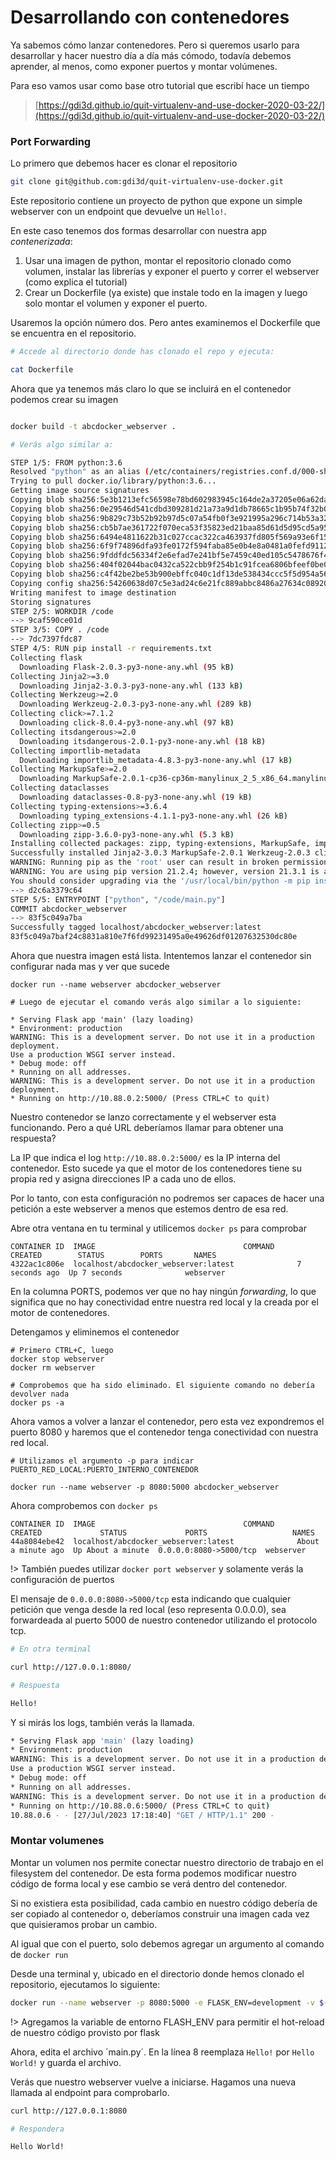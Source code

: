 # Desarrollando con contenedores

Ya sabemos cómo lanzar contenedores. Pero si queremos usarlo para desarrollar y hacer nuestro día a día más cómodo, todavía debemos aprender, al menos, como exponer puertos y montar volúmenes.

Para eso vamos usar como base otro tutorial que escribí hace un tiempo

> [https://gdi3d.github.io/quit-virtualenv-and-use-docker-2020-03-22/](https://gdi3d.github.io/quit-virtualenv-and-use-docker-2020-03-22/)

### Port Forwarding

Lo primero que debemos hacer es clonar el repositorio

```sh
git clone git@github.com:gdi3d/quit-virtualenv-use-docker.git

```

Este repositorio contiene un proyecto de python que expone un simple webserver con un endpoint que devuelve un `Hello!`.

En este caso tenemos dos formas desarrollar con nuestra app *contenerizada*:

1. Usar una imagen de python, montar el repositorio clonado como volumen, instalar las librerías y exponer el puerto y correr el webserver (como explica el tutorial)
2. Crear un Dockerfile (ya existe) que instale todo en la imagen y luego solo montar el volumen y exponer el puerto.

Usaremos la opción número dos. Pero antes examinemos el Dockerfile que se encuentra en el repositorio.

```sh
# Accede al directorio donde has clonado el repo y ejecuta:

cat Dockerfile
```

Ahora que ya tenemos más claro lo que se incluirá en el contenedor podemos crear su imagen

```sh

docker build -t abcdocker_webserver .

# Verás algo similar a:

STEP 1/5: FROM python:3.6
Resolved "python" as an alias (/etc/containers/registries.conf.d/000-shortnames.conf)
Trying to pull docker.io/library/python:3.6...
Getting image source signatures
Copying blob sha256:5e3b1213efc56598e78bd602983945c164de2a37205e06a62dada823124dc743
Copying blob sha256:0e29546d541cdbd309281d21a73a9d1db78665c1b95b74f32b009e0b77a6e1e3
Copying blob sha256:9b829c73b52b92b97d5c07a54fb0f3e921995a296c714b53a32ae67d19231fcd
Copying blob sha256:cb5b7ae361722f070eca53f35823ed21baa85d61d5d95cd5a95ab53d740cdd56
Copying blob sha256:6494e4811622b31c027ccac322ca463937fd805f569a93e6f15c01aade718793
Copying blob sha256:6f9f74896dfa93fe0172f594faba85e0b4e8a0481a0fefd9112efc7e4d3c78f7
Copying blob sha256:9fddfdc56334f2e6efad7e241bf5e7459c40ed105c5478676f41c1244bd96752
Copying blob sha256:404f02044bac0432ca522cbb9f254b1c91fcea6806bfeef0be0b243b2f31bab7
Copying blob sha256:c4f42be2be53b900ebffc040c1df13de538434ccc5f5d954a56848a6169a3a3f
Copying config sha256:54260638d07c5e3ad24c6e21fc889abbc8486a27634c0892086ff71f3f44b104
Writing manifest to image destination
Storing signatures
STEP 2/5: WORKDIR /code
--> 9caf590ce01d
STEP 3/5: COPY . /code
--> 7dc7397fdc87
STEP 4/5: RUN pip install -r requirements.txt
Collecting flask
  Downloading Flask-2.0.3-py3-none-any.whl (95 kB)
Collecting Jinja2>=3.0
  Downloading Jinja2-3.0.3-py3-none-any.whl (133 kB)
Collecting Werkzeug>=2.0
  Downloading Werkzeug-2.0.3-py3-none-any.whl (289 kB)
Collecting click>=7.1.2
  Downloading click-8.0.4-py3-none-any.whl (97 kB)
Collecting itsdangerous>=2.0
  Downloading itsdangerous-2.0.1-py3-none-any.whl (18 kB)
Collecting importlib-metadata
  Downloading importlib_metadata-4.8.3-py3-none-any.whl (17 kB)
Collecting MarkupSafe>=2.0
  Downloading MarkupSafe-2.0.1-cp36-cp36m-manylinux_2_5_x86_64.manylinux1_x86_64.manylinux_2_12_x86_64.manylinux2010_x86_64.whl (30 kB)
Collecting dataclasses
  Downloading dataclasses-0.8-py3-none-any.whl (19 kB)
Collecting typing-extensions>=3.6.4
  Downloading typing_extensions-4.1.1-py3-none-any.whl (26 kB)
Collecting zipp>=0.5
  Downloading zipp-3.6.0-py3-none-any.whl (5.3 kB)
Installing collected packages: zipp, typing-extensions, MarkupSafe, importlib-metadata, dataclasses, Werkzeug, Jinja2, itsdangerous, click, flask
Successfully installed Jinja2-3.0.3 MarkupSafe-2.0.1 Werkzeug-2.0.3 click-8.0.4 dataclasses-0.8 flask-2.0.3 importlib-metadata-4.8.3 itsdangerous-2.0.1 typing-extensions-4.1.1 zipp-3.6.0
WARNING: Running pip as the 'root' user can result in broken permissions and conflicting behaviour with the system package manager. It is recommended to use a virtual environment instead: https://pip.pypa.io/warnings/venv
WARNING: You are using pip version 21.2.4; however, version 21.3.1 is available.
You should consider upgrading via the '/usr/local/bin/python -m pip install --upgrade pip' command.
--> d2c6a3379c64
STEP 5/5: ENTRYPOINT ["python", "/code/main.py"]
COMMIT abcdocker_webserver
--> 83f5c049a7ba
Successfully tagged localhost/abcdocker_webserver:latest
83f5c049a7baf24c8831a810e7f6fd99231495a0e49626df01207632530dc80e
```

Ahora que nuestra imagen está lista. Intentemos lanzar el contenedor sin configurar nada mas y ver que sucede

```
docker run --name webserver abcdocker_webserver

# Luego de ejecutar el comando verás algo similar a lo siguiente:

* Serving Flask app 'main' (lazy loading)
* Environment: production
WARNING: This is a development server. Do not use it in a production deployment.
Use a production WSGI server instead.
* Debug mode: off
* Running on all addresses.
WARNING: This is a development server. Do not use it in a production deployment.
* Running on http://10.88.0.2:5000/ (Press CTRL+C to quit)
```

Nuestro contenedor se lanzo correctamente y el webserver esta funcionando. Pero a qué URL deberíamos llamar para obtener una respuesta?

La IP que indica el log `http://10.88.0.2:5000/` es la IP interna del contenedor. Esto sucede ya que el motor de los contenedores tiene su propia red y asigna direcciones IP a cada uno de ellos.

Por lo tanto, con esta configuración no podremos ser capaces de hacer una petición a este webserver a menos que estemos dentro de esa red.

Abre otra ventana en tu terminal y utilicemos `docker ps` para comprobar

```
CONTAINER ID  IMAGE                                 COMMAND     CREATED        STATUS        PORTS       NAMES
4322ac1c806e  localhost/abcdocker_webserver:latest              7 seconds ago  Up 7 seconds              webserver
```

En la columna PORTS, podemos ver que no hay ningún *forwarding*, lo que significa que no hay conectividad entre nuestra red local y la creada por el motor de contenedores.

Detengamos y eliminemos el contenedor

```
# Primero CTRL+C, luego
docker stop webserver
docker rm webserver

# Comprobemos que ha sido eliminado. El siguiente comando no debería devolver nada
docker ps -a
```

Ahora vamos a volver a lanzar el contenedor, pero esta vez expondremos el puerto 8080 y haremos que el contenedor tenga conectividad con nuestra red local.

```
# Utilizamos el argumento -p para indicar PUERTO_RED_LOCAL:PUERTO_INTERNO_CONTENEDOR

docker run --name webserver -p 8080:5000 abcdocker_webserver
```

Ahora comprobemos con `docker ps`

```
CONTAINER ID  IMAGE                                 COMMAND     CREATED             STATUS             PORTS                   NAMES
44a8084ebe42  localhost/abcdocker_webserver:latest              About a minute ago  Up About a minute  0.0.0.0:8080->5000/tcp  webserver
```

!> También puedes utilizar `docker port webserver` y solamente verás la configuración de puertos

El mensaje de `0.0.0.0:8080->5000/tcp` esta indicando que cualquier petición que venga desde la red local (eso representa 0.0.0.0), sea forwardeada al puerto 5000 de nuestro contenedor utilizando el protocolo tcp.

```sh
# En otra terminal

curl http://127.0.0.1:8080/

# Respuesta

Hello!
```

Y si mirás los logs, también verás la llamada.

```sh
* Serving Flask app 'main' (lazy loading)
* Environment: production
WARNING: This is a development server. Do not use it in a production deployment.
Use a production WSGI server instead.
* Debug mode: off
* Running on all addresses.
WARNING: This is a development server. Do not use it in a production deployment.
* Running on http://10.88.0.6:5000/ (Press CTRL+C to quit)
10.88.0.6 - - [27/Jul/2023 17:18:40] "GET / HTTP/1.1" 200 -
```

### Montar volumenes

Montar un volumen nos permite conectar nuestro directorio de trabajo en el filesystem del contenedor. De esta forma podemos modificar nuestro código de forma local y ese cambio se verá dentro del contenedor.

Si no existiera esta posibilidad, cada cambio en nuestro código debería de ser copiado al contenedor o, deberíamos construir una imagen cada vez que quisieramos probar un cambio.

Al igual que con el puerto, solo debemos agregar un argumento al comando de `docker run`

Desde una terminal y, ubicado en el directorio donde hemos clonado el repositorio, ejecutamos lo siguiente:

```sh
docker run --name webserver -p 8080:5000 -e FLASK_ENV=development -v $(PWD):/code abcdocker_webserver
```

!> Agregamos la variable de entorno FLASH_ENV para permitir el hot-reload de nuestro código provisto por flask

Ahora, edita el archivo ´main.py´. En la línea 8 reemplaza `Hello!` por `Hello World!` y guarda el archivo.

Verás que nuestro webserver vuelve a iniciarse. Hagamos una nueva llamada al endpoint para comprobarlo.

```sh
curl http://127.0.0.1:8080

# Respondera

Hello World!
```
